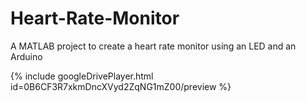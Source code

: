 # Heart-Rate-Monitor
A MATLAB project to create a heart rate monitor using an LED and an Arduino

{% include googleDrivePlayer.html id=0B6CF3R7xkmDncXVyd2ZqNG1mZ00/preview %}
